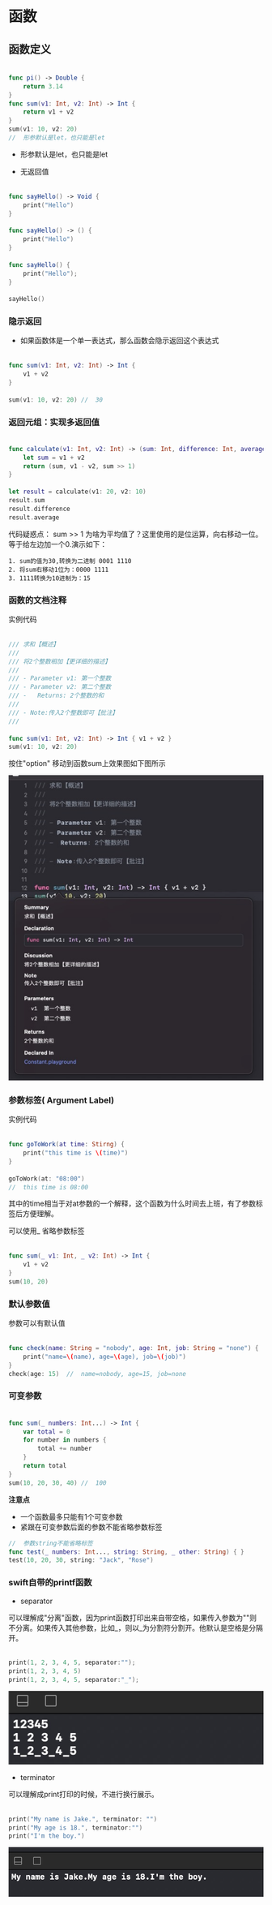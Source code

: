 # 函数

## 函数定义

``` swift

func pi() -> Double {
    return 3.14
}
func sum(v1: Int, v2: Int) -> Int {
    return v1 + v2
}
sum(v1: 10, v2: 20)
//  形参默认是let，也只能是let

```

+ 形参默认是let，也只能是let

+ 无返回值

``` swift

func sayHello() -> Void {
	print("Hello")
}

func sayHello() -> () {
	print("Hello")
}

func sayHello() {
    print("Hello");
}

sayHello()

```

### 隐示返回

+ 如果函数体是一个单一表达式，那么函数会隐示返回这个表达式

``` swift

func sum(v1: Int, v2: Int) -> Int {
	v1 + v2
}

sum(v1: 10, v2: 20)	//	30

```

### 返回元组：实现多返回值

``` swift

func calculate(v1: Int, v2: Int) -> (sum: Int, difference: Int, average: Int) {
    let sum = v1 + v2
    return (sum, v1 - v2, sum >> 1)
}

let result = calculate(v1: 20, v2: 10)
result.sum
result.difference
result.average

```

代码疑惑点： sum >> 1 为啥为平均值了？这里使用的是位运算，向右移动一位。等于给左边加一个0.演示如下：

``` 
1. sum的值为30,转换为二进制 0001 1110
2. 将sum右移动1位为：0000 1111
3. 1111转换为10进制为：15

```

### 函数的文档注释

实例代码

``` swift

/// 求和【概述】
///
/// 将2个整数相加【更详细的描述】
///
/// - Parameter v1: 第一个整数
/// - Parameter v2: 第二个整数
/// -   Returns: 2个整数的和
///
/// - Note:传入2个整数即可【批注】
///

func sum(v1: Int, v2: Int) -> Int { v1 + v2 }
sum(v1: 10, v2: 20)

```

按住"option" 移动到函数sum上效果图如下图所示

![avatat](1.jpg)

### 参数标签( Argument Label)

实例代码

``` swift

func goToWork(at time: Stirng) {
	print("this time is \(time)")
}

goToWork(at: "08:00")
//	this time is 08:00

```

其中的time相当于对at参数的一个解释，这个函数为什么时间去上班，有了参数标签后方便理解。

可以使用_ 省略参数标签

``` swift

func sum(_ v1: Int, _ v2: Int) -> Int {
	v1 + v2
}
sum(10, 20)

```

### 默认参数值

参数可以有默认值

``` swift

func check(name: String = "nobody", age: Int, job: String = "none") {
	print("name=\(name), age=\(age), job=\(job)")
}
check(age: 15)	//	name=nobody, age=15, job=none

```

### 可变参数

``` swift

func sum(_ numbers: Int...) -> Int {
    var total = 0
    for number in numbers {
        total += number
    }
    return total
}
sum(10, 20, 30, 40) //  100

```

**注意点**

+ 一个函数最多只能有1个可变参数
+ 紧跟在可变参数后面的参数不能省略参数标签

``` swift
//	参数string不能省略标签
func test(_ numbers: Int..., string: String, _ other: String) { }
test(10, 20, 30, string: "Jack", "Rose")
```

### swift自带的printf函数

+ separator

可以理解成"分离"函数，因为print函数打印出来自带空格，如果传入参数为""则不分离。如果传入其他参数，比如_，则以_为分割符分割开。他默认是空格是分隔开。

``` swift

print(1, 2, 3, 4, 5, separator:"");
print(1, 2, 3, 4, 5)
print(1, 2, 3, 4, 5, separator:"_");

```

![avatar](2.jpg)

+ terminator

可以理解成print打印的时候，不进行换行展示。

``` swift

print("My name is Jake.", terminator: "")
print("My age is 18.", terminator:"")
print("I'm the boy.")

```

![avatar](3.jpg)